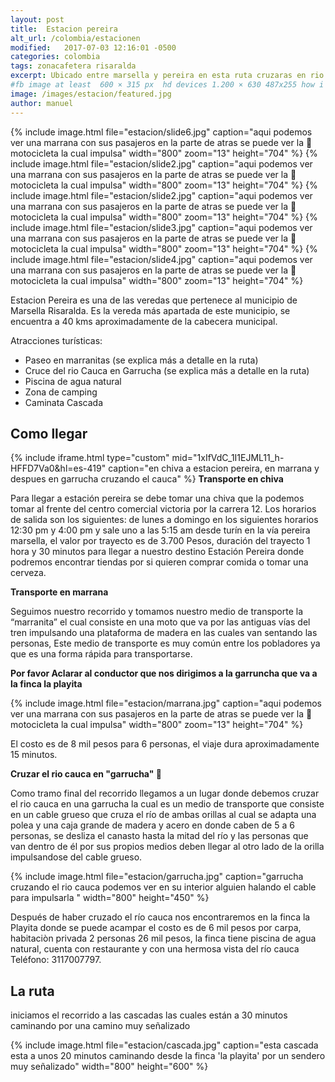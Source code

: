 ```yaml
---
layout: post
title:  Estacion pereira
alt_url: /colombia/estacionen
modified:   2017-07-03 12:16:01 -0500
categories: colombia 
tags: zonacafetera risaralda
excerpt: Ubicado entre marsella y pereira en esta ruta cruzaras en rio cauca en "garrucha" y recorreras unas antiguas vias de tren montando una "marranita", ademas podras descubrir una linda cascada despues de una caminata corta
#fb image at least  600 × 315 px  hd devices 1.200 × 630 487x255 how i see it
image: /images/estacion/featured.jpg
author: manuel
---
```

<amp-carousel 
    width="800"
    height="600"
    layout="responsive"
    type="slides"
    autoplay
    delay="2000">
    {% include image.html 
        file="estacion/slide6.jpg" 
        caption="aqui podemos ver una marrana con sus pasajeros en la parte de atras se puede ver la 🛵 motocicleta la cual impulsa"
        width="800"
        zoom="13"
        height="704"
    %} 
     {% include image.html 
        file="estacion/slide2.jpg" 
        caption="aqui podemos ver una marrana con sus pasajeros en la parte de atras se puede ver la 🛵 motocicleta la cual impulsa"
        width="800"
        zoom="13"
        height="704"
    %} 
     {% include image.html 
        file="estacion/slide2.jpg" 
        caption="aqui podemos ver una marrana con sus pasajeros en la parte de atras se puede ver la 🛵 motocicleta la cual impulsa"
        width="800"
        zoom="13"
        height="704"
    %} 
     {% include image.html 
        file="estacion/slide3.jpg" 
        caption="aqui podemos ver una marrana con sus pasajeros en la parte de atras se puede ver la 🛵 motocicleta la cual impulsa"
        width="800"
        zoom="13"
        height="704"
    %} 
     {% include image.html 
        file="estacion/slide4.jpg" 
        caption="aqui podemos ver una marrana con sus pasajeros en la parte de atras se puede ver la 🛵 motocicleta la cual impulsa"
        width="800"
        zoom="13"
        height="704"
    %} 
</amp-carousel>

Estacion Pereira es una de las veredas que pertenece al municipio de Marsella Risaralda. Es la vereda más apartada de este municipio, se encuentra a 40 kms aproximadamente de la cabecera municipal.
 
Atracciones turísticas:
- Paseo en marranitas (se explica más a detalle en la ruta)
- Cruce del rio Cauca en Garrucha (se explica más a detalle en la ruta)
- Piscina de agua natural
- Zona de camping
- Caminata Cascada

## Como llegar 

{% include iframe.html
    type="custom"
    mid="1xIfVdC_1I1EJML11_h-HFFD7Va0&hl=es-419"
    caption="en chiva a estacion pereira, en marrana y despues en garrucha cruzando el cauca"
%}
 __Transporte en chiva__

Para llegar a estación pereira se debe tomar una chiva que la podemos tomar al frente del centro comercial victoria por la carrera 12. Los horarios de salida son los siguientes: de lunes a domingo en los siguientes horarios 12:30 pm y 4:00 pm y sale uno a las 5:15 am desde turín en la vía pereira marsella, el valor por trayecto es de 3.700 Pesos, duración del trayecto 1 hora y 30 minutos para llegar a nuestro destino Estación Pereira donde podremos encontrar tiendas por si quieren comprar comida o tomar una cerveza.


__Transporte en marrana__

Seguimos nuestro recorrido y tomamos nuestro medio de transporte la “marranita” el cual consiste en una moto que va por las antiguas vías del tren impulsando una plataforma de madera en las cuales van sentando las personas, Este medio de transporte es muy común entre los pobladores ya que es una forma rápida para transportarse.

**Por favor Aclarar al conductor que nos dirigimos a la garruncha que va a la finca la playita**

{% include image.html 
   file="estacion/marrana.jpg" 
   caption="aqui podemos ver una marrana con sus pasajeros en la parte de atras se puede ver la 🛵 motocicleta la cual impulsa"
   width="800"
   zoom="13"
   height="704"
%} 

El costo es de 8 mil pesos para 6 personas, el viaje dura aproximadamente 15 minutos.

__Cruzar el rio cauca en "garrucha" 🚡__

Como tramo final del recorrido llegamos a un lugar donde debemos cruzar el rio cauca en una garrucha la cual es un medio de transporte que consiste en un cable grueso que cruza el río de ambas orillas al cual se adapta una polea y una caja grande de madera y acero en donde caben de 5 a 6 personas, se desliza el canasto hasta la mitad del río y las personas que van dentro de él por sus propios medios deben llegar al otro lado de la orilla impulsandose del cable grueso.


{% include image.html 
   file="estacion/garrucha.jpg" 
   caption="garrucha cruzando el rio cauca podemos ver en su interior alguien halando el cable para impulsarla "
   width="800"
   height="450"
%} 

Después de haber cruzado el río cauca nos encontraremos en la finca la Playita donde se puede acampar el costo es de 6 mil pesos por carpa, habitaciòn privada 2 personas 26 mil pesos, la finca tiene piscina de agua natural, cuenta con restaurante y con una hermosa vista del río cauca Teléfono: 3117007797.

## La ruta

iniciamos el recorrido a las cascadas las cuales están a 30 minutos caminando por una camino muy señalizado 

{% include image.html 
   file="estacion/cascada.jpg" 
   caption="esta cascada esta a unos 20 minutos caminando desde la finca 'la playita' por un sendero muy señalizado"
   width="800"
   height="600"
%} 





